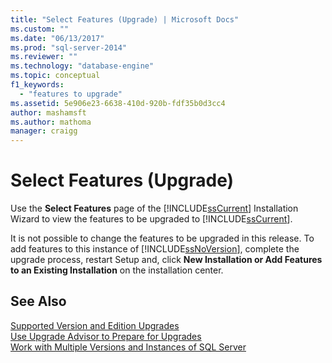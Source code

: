 ```yaml
---
title: "Select Features (Upgrade) | Microsoft Docs"
ms.custom: ""
ms.date: "06/13/2017"
ms.prod: "sql-server-2014"
ms.reviewer: ""
ms.technology: "database-engine"
ms.topic: conceptual
f1_keywords: 
  - "features to upgrade"
ms.assetid: 5e906e23-6638-410d-920b-fdf35b0d3cc4
author: mashamsft
ms.author: mathoma
manager: craigg
---
```

# Select Features (Upgrade)
  Use the **Select Features** page of the [!INCLUDE[ssCurrent](../../includes/sscurrent-md.md)] Installation Wizard to view the features to be upgraded to [!INCLUDE[ssCurrent](../../includes/sscurrent-md.md)].  
  
 It is not possible to change the features to be upgraded in this release. To add features to this instance of [!INCLUDE[ssNoVersion](../../includes/ssnoversion-md.md)], complete the upgrade process, restart Setup and, click **New Installation or Add Features to an Existing Installation** on the installation center.  
  
## See Also  
 [Supported Version and Edition Upgrades](../../database-engine/install-windows/supported-version-and-edition-upgrades.md)   
 [Use Upgrade Advisor to Prepare for Upgrades](../../../2014/sql-server/install/use-upgrade-advisor-to-prepare-for-upgrades.md)   
 [Work with Multiple Versions and Instances of SQL Server](../../../2014/sql-server/install/work-with-multiple-versions-and-instances-of-sql-server.md)  
  
  
